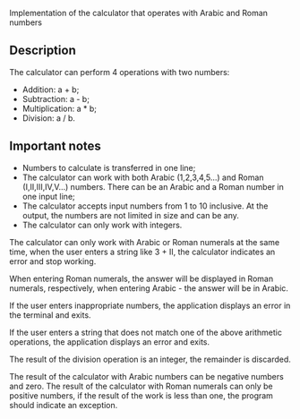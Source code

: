 Implementation of the calculator that operates with Arabic and Roman numbers

## Description

The calculator can perform 4 operations with two numbers:
- Addition: a + b;
- Subtraction: a - b;
- Multiplication: a * b;
- Division: a / b.

## Important notes

- Numbers to calculate is transferred in one line;
- The calculator can work with both Arabic (1,2,3,4,5…) and Roman (I,II,III,IV,V…) numbers. There can be an Arabic and a Roman number in one input line;
- The calculator accepts input numbers from 1 to 10 inclusive. At the output, the numbers are not limited in size and can be any.
- The calculator can only work with integers.

The calculator can only work with Arabic or Roman numerals at the same time, when the user enters a string like 3 + II, the calculator indicates an error and stop working.

When entering Roman numerals, the answer will be displayed in Roman numerals, respectively, when entering Arabic - the answer will be in Arabic.

If the user enters inappropriate numbers, the application displays an error in the terminal and exits.

If the user enters a string that does not match one of the above arithmetic operations, the application displays an error and exits.

The result of the division operation is an integer, the remainder is discarded.

The result of the calculator with Arabic numbers can be negative numbers and zero. The result of the calculator with Roman numerals can only be positive numbers, if the result of the work is less than one, the program should indicate an exception.
